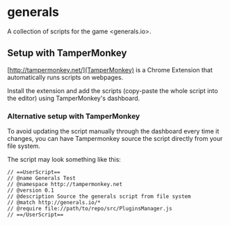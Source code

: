 # generals

A collection of scripts for the game <generals.io>.

## Setup with TamperMonkey

[http://tampermonkey.net/](TamperMonkey) is a Chrome Extension that automatically runs scripts on webpages.

Install the extension and add the scripts (copy-paste the whole script into the editor) using TamperMonkey's dashboard.

### Alternative setup with TamperMonkey

To avoid updating the script manually through the dashboard every time it changes, you can have Tampermonkey source the script directly from your file system.

The script may look something like this:
```
// ==UserScript==
// @name Generals Test
// @namespace http://tampermonkey.net
// @version 0.1
// @description Source the generals script from file system
// @match http://generals.io/*
// @require file://path/to/repo/src/PluginsManager.js
// ==/UserScript==
```
